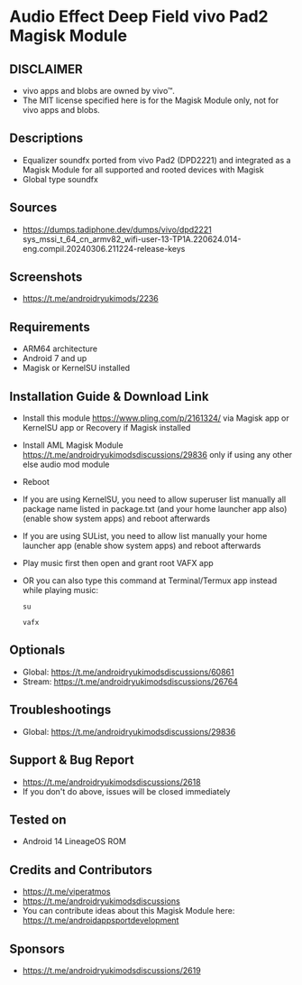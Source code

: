 # Audio Effect Deep Field vivo Pad2 Magisk Module

## DISCLAIMER
- vivo apps and blobs are owned by vivo™.
- The MIT license specified here is for the Magisk Module only, not for vivo apps and blobs.

## Descriptions
- Equalizer soundfx ported from vivo Pad2 (DPD2221) and integrated as a Magisk Module for all supported and rooted devices with Magisk
- Global type soundfx

## Sources
- https://dumps.tadiphone.dev/dumps/vivo/dpd2221 sys_mssi_t_64_cn_armv82_wifi-user-13-TP1A.220624.014-eng.compil.20240306.211224-release-keys

## Screenshots
- https://t.me/androidryukimods/2236

## Requirements
- ARM64 architecture
- Android 7 and up
- Magisk or KernelSU installed

## Installation Guide & Download Link
- Install this module https://www.pling.com/p/2161324/ via Magisk app or KernelSU app or Recovery if Magisk installed
- Install AML Magisk Module https://t.me/androidryukimodsdiscussions/29836 only if using any other else audio mod module
- Reboot
- If you are using KernelSU, you need to allow superuser list manually all package name listed in package.txt (and your home launcher app also) (enable show system apps) and reboot afterwards
- If you are using SUList, you need to allow list manually your home launcher app (enable show system apps) and reboot afterwards
- Play music first then open and grant root VAFX app
- OR you can also type this command at Terminal/Termux app instead while playing music:

  `su`
  
  `vafx`

## Optionals
- Global: https://t.me/androidryukimodsdiscussions/60861
- Stream: https://t.me/androidryukimodsdiscussions/26764

## Troubleshootings
- Global: https://t.me/androidryukimodsdiscussions/29836

## Support & Bug Report
- https://t.me/androidryukimodsdiscussions/2618
- If you don't do above, issues will be closed immediately

## Tested on
- Android 14 LineageOS ROM

## Credits and Contributors
- https://t.me/viperatmos
- https://t.me/androidryukimodsdiscussions
- You can contribute ideas about this Magisk Module here: https://t.me/androidappsportdevelopment

## Sponsors
- https://t.me/androidryukimodsdiscussions/2619


